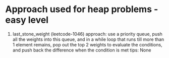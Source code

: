 # Approach used for heap problems - easy level

1. last_stone_weight (leetcode-1046)
approach: use a priority queue, push all the weights into this queue, and in a while loop that runs till more than 1 element remains, pop out the top 2 weights to evaluate the conditions, and push back the difference when the condition is met
tips: None